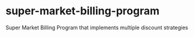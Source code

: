 # super-market-billing-program
Super Market Billing Program that implements multiple discount strategies  
